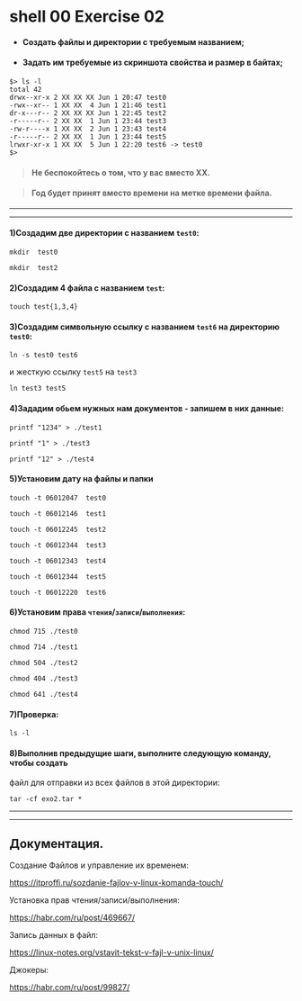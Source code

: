 # shell 00 Exercise 02



- #### Создать файлы и директории с требуемым названием;

- #### Задать им требуемые из скриншота свойства и размер в байтах;

```
$> ls -l
total 42
drwx--xr-x 2 XX XX XX Jun 1 20:47 test0
-rwx--xr-- 1 XX XX  4 Jun 1 21:46 test1
dr-x---r-- 2 XX XX XX Jun 1 22:45 test2
-r-----r-- 2 XX XX  1 Jun 1 23:44 test3
-rw-r----x 1 XX XX  2 Jun 1 23:43 test4
-r-----r-- 2 XX XX  1 Jun 1 23:44 test5
lrwxr-xr-x 1 XX XX  5 Jun 1 22:20 test6 -> test0
$>
```

> #### Не беспокойтесь о том, что у вас вместо XX.

> #### Год будет принят вместо времени на метке времени файла.

---
---



#### 1)Создадим две директории с названием `test0`:

	mkdir  test0

	mkdir  test2




#### 2)Создадим 4 файла с названием `test`:

	touch test{1,3,4}



#### 3)Создадим символьную ссылку с названием `test6` на директорию `test0`:

	ln -s test0 test6

и жесткую ссылку `test5` на `test3`
	
	ln test3 test5



#### 4)Зададим обьем нужных нам документов - запишем в них данные:
```
printf "1234" > ./test1

printf "1" > ./test3

printf "12" > ./test4
```



#### 5)Установим дату на файлы и папки
```
touch -t 06012047  test0

touch -t 06012146  test1

touch -t 06012245  test2

touch -t 06012344  test3

touch -t 06012343  test4

touch -t 06012344  test5

touch -t 06012220  test6
```




#### 6)Установим права `чтения`/`записи`/`выполнения`:
```
chmod 715 ./test0

chmod 714 ./test1

chmod 504 ./test2

chmod 404 ./test3

chmod 641 ./test4
```


#### 7)Проверка:

	ls -l


#### 8)Выполнив предыдущие шаги, выполните следующую команду, чтобы создать
файл для отправки из всех файлов в этой директории: 

	tar -cf exo2.tar *


---
---


## Документация.



Создание Файлов и управление их временем:

https://itproffi.ru/sozdanie-fajlov-v-linux-komanda-touch/

Установка прав чтения/записи/выполнения:

https://habr.com/ru/post/469667/

Запись данных в файл:

https://linux-notes.org/vstavit-tekst-v-fajl-v-unix-linux/

Джокеры:

https://habr.com/ru/post/99827/


